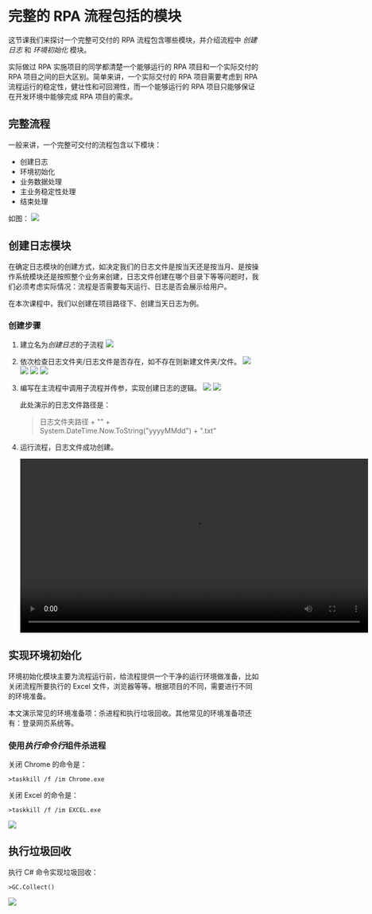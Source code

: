# 完整的 RPA 流程包括的模块

这节课我们来探讨一个完整可交付的 RPA 流程包含哪些模块，并介绍流程中 *创建日志* 和 *环境初始化* 模块。

实际做过 RPA 实施项目的同学都清楚一个能够运行的 RPA 项目和一个实际交付的 RPA 项目之间的巨大区别。简单来讲，一个实际交付的 RPA 项目需要考虑到 RPA 流程运行的稳定性，健壮性和可回溯性，而一个能够运行的 RPA 项目只能够保证在开发环境中能够完成 RPA 项目的需求。

## 完整流程
一般来讲，一个完整可交付的流程包含以下模块：
- 创建日志
- 环境初始化
- 业务数据处理
- 主业务稳定性处理
- 结束处理

如图：
![](https://docimages.blob.core.chinacloudapi.cn/images/Practice/logAndInit/%E5%AE%8C%E6%95%B4%E6%B5%81%E7%A8%8B.jpg)

## 创建日志模块

在确定日志模块的创建方式，如决定我们的日志文件是按当天还是按当月、是按操作系统模块还是按照整个业务来创建，日志文件创建在哪个目录下等等问题时，我们必须考虑实际情况：流程是否需要每天运行、日志是否会展示给用户。

在本次课程中，我们以创建在项目路径下、创建当天日志为例。

### 创建步骤
1. 建立名为*创建日志*的子流程
    ![](https://docimages.blob.core.chinacloudapi.cn/images/Practice/logAndInit/%E5%88%9B%E5%BB%BA%E6%97%A5%E5%BF%97.jpg)

2. 依次检查日志文件夹/日志文件是否存在，如不存在则新建文件夹/文件。
    ![](https://docimages.blob.core.chinacloudapi.cn/images/Practice/logAndInit/%E6%96%87%E4%BB%B6%E5%A4%B9%E6%98%AF%E5%90%A6%E5%AD%98%E5%9C%A8.png)
    ![](https://docimages.blob.core.chinacloudapi.cn/images/Practice/logAndInit/%E6%96%B0%E5%BB%BA%E6%96%87%E4%BB%B6%E5%A4%B9.png)
    ![](https://docimages.blob.core.chinacloudapi.cn/images/Practice/logAndInit/%E6%97%A5%E5%BF%97%E6%98%AF%E5%90%A6%E5%AD%98%E5%9C%A8.png)
    ![](https://docimages.blob.core.chinacloudapi.cn/images/Practice/logAndInit/%E6%B7%BB%E5%8A%A0%E6%97%A5%E5%BF%97%E8%B7%AF%E5%BE%84.png)

3. 编写在主流程中调用子流程并传参，实现创建日志的逻辑。
    ![](https://docimages.blob.core.chinacloudapi.cn/images/Practice/logAndInit/%E8%B0%83%E7%94%A8%E5%AD%90%E6%B5%81%E7%A8%8B.png)
    ![](https://docimages.blob.core.chinacloudapi.cn/images/Practice/logAndInit/%E6%97%A5%E5%BF%97%E6%96%87%E4%BB%B6%E8%B7%AF%E5%BE%84.png)

    此处演示的日志文件路径是：
    > 日志文件夹路径 + "\" + System.DateTime.Now.ToString("yyyyMMdd") + ".txt"

4. 运行流程，日志文件成功创建。

    <video src="https://docimages.blob.core.chinacloudapi.cn/images/Practice/logAndInit/%E5%88%9B%E5%BB%BA%E6%97%A5%E5%BF%97.mp4" controls="controls" width="700px" />

## 实现环境初始化
环境初始化模块主要为流程运行前，给流程提供一个干净的运行环境做准备，比如关闭流程所要执行的 Excel 文件，浏览器等等。根据项目的不同，需要进行不同的环境准备。

本文演示常见的环境准备项：杀进程和执行垃圾回收。其他常见的环境准备项还有：登录网页系统等。

### 使用*执行命令行*组件杀进程

关闭 Chrome 的命令是： 

    >taskkill /f /im Chrome.exe

关闭 Excel 的命令是：

    >taskkill /f /im EXCEL.exe

![](https://docimages.blob.core.chinacloudapi.cn/images/Practice/logAndInit/%E6%9D%80%E8%BF%9B%E7%A8%8B.png)

## 执行垃圾回收

执行 C# 命令实现垃圾回收：

    >GC.Collect()

![](https://docimages.blob.core.chinacloudapi.cn/images/Practice/logAndInit/%E5%9E%83%E5%9C%BE%E5%9B%9E%E6%94%B6.png)